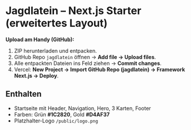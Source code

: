 
# Jagdlatein – Next.js Starter (erweitertes Layout)

**Upload am Handy (GitHub):**
1) ZIP herunterladen und entpacken.
2) GitHub Repo `jagdlatein` öffnen → **Add file → Upload files**.
3) Alle entpackten Dateien ins Feld ziehen → **Commit changes**.
4) Vercel: **New Project → Import GitHub Repo (jagdlatein) → Framework Next.js → Deploy**.

## Enthalten
- Startseite mit Header, Navigation, Hero, 3 Karten, Footer
- Farben: Grün **#1C2820**, Gold **#D4AF37**
- Platzhalter-Logo `/public/logo.png`
